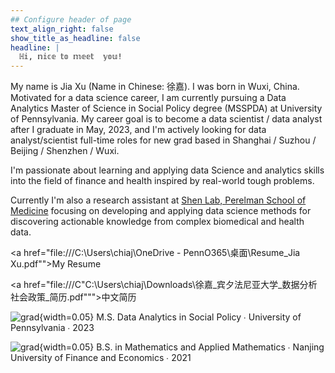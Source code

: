 ```yaml
---
## Configure header of page
text_align_right: false
show_title_as_headline: false
headline: |
  ℍ𝕚, 𝕟𝕚𝕔𝕖 𝕥𝕠 𝕞𝕖𝕖𝕥  𝕪𝕠𝕦!
---
```


<!-- this is a subheadline -->

My name is Jia Xu (Name in Chinese: 徐嘉). I was born in Wuxi, China. Motivated for a data science career, I am currently pursuing a Data Analytics Master of Science in Social Policy degree (MSSPDA) at University of Pennsylvania. My career goal is to become a data scientist / data analyst after I graduate in May, 2023, and I'm actively looking for data analyst/scientist full-time roles for new grad based in Shanghai / Suzhou / Beijing / Shenzhen / Wuxi.

I'm passionate about learning and applying data Science and analytics skills into the field of finance and health inspired by real-world tough problems. 

Currently I'm also a research assistant at [Shen Lab, Perelman School of Medicine](https://www.med.upenn.edu/shenlab/) focusing on developing and applying data science methods for discovering actionable knowledge from complex biomedical and health data.

<a href="file:///C:\Users\chiaj\OneDrive - PennO365\桌面\Resume_Jia Xu.pdf"">My Resume</a>

<a href="file:///C"C:\Users\chiaj\Downloads\徐嘉_宾夕法尼亚大学_数据分析社会政策_简历.pdf""">中文简历</a>

![grad](/img/mortarboard.png){width=0.05} M.S. Data Analytics in Social Policy ∙ University of Pennsylvania ∙ 2023

![grad](/img/mortarboard.png){width=0.05} B.S. in Mathematics and Applied Mathematics ∙ Nanjing University of Finance and Economics ∙ 2021

